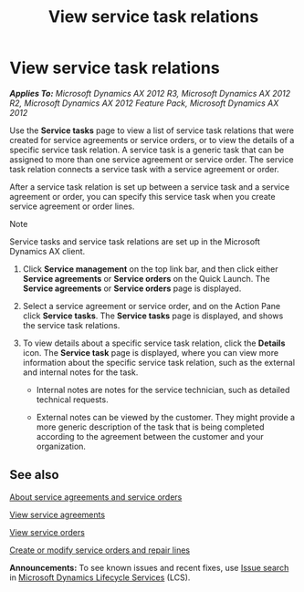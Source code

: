 ﻿---
title: View service task relations
TOCTitle: View service task relations
ms:assetid: ab70165c-a29a-4496-bd18-07f68b05d77f
ms:mtpsurl: https://technet.microsoft.com/en-us/library/Hh271622(v=AX.60)
ms:contentKeyID: 36384254
ms.date: 04/18/2014
mtps_version: v=AX.60
f1_keywords:
- service
- EPServiceTaskRelationInfo
- EPServiceTaskRelationList
- task relations
---

# View service task relations 


_**Applies To:** Microsoft Dynamics AX 2012 R3, Microsoft Dynamics AX 2012 R2, Microsoft Dynamics AX 2012 Feature Pack, Microsoft Dynamics AX 2012_

Use the **Service tasks** page to view a list of service task relations that were created for service agreements or service orders, or to view the details of a specific service task relation. A service task is a generic task that can be assigned to more than one service agreement or service order. The service task relation connects a service task with a service agreement or order.

After a service task relation is set up between a service task and a service agreement or order, you can specify this service task when you create service agreement or order lines.


> [!NOTE]
> <P>Service tasks and service task relations are set up in the Microsoft Dynamics AX client.</P>



1.  Click **Service management** on the top link bar, and then click either **Service agreements** or **Service orders** on the Quick Launch. The **Service agreements** or **Service orders** page is displayed.

2.  Select a service agreement or service order, and on the Action Pane click **Service tasks**. The **Service tasks** page is displayed, and shows the service task relations.

3.  To view details about a specific service task relation, click the **Details** icon. The **Service task** page is displayed, where you can view more information about the specific service task relation, such as the external and internal notes for the task.
    
      - Internal notes are notes for the service technician, such as detailed technical requests.
    
      - External notes can be viewed by the customer. They might provide a more generic description of the task that is being completed according to the agreement between the customer and your organization.

## See also

[About service agreements and service orders](about-service-agreements-and-service-orders.md)

[View service agreements](view-service-agreements.md)

[View service orders](view-service-orders.md)

[Create or modify service orders and repair lines](create-or-modify-service-orders-and-repair-lines.md)

  
**Announcements:** To see known issues and recent fixes, use [Issue search](http://go.microsoft.com/fwlink/?linkid=389258) in [Microsoft Dynamics Lifecycle Services](http://go.microsoft.com/fwlink/?linkid=306505) (LCS).

